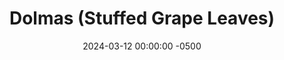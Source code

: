---
layout: post
title:  "Dolmas (Stuffed Grape Leaves)"
date:   2024-03-12 00:00:00 -0500
categories: 
- Recipes
- Finger Foods
permalink: /recipes/stuffed-grape-leaves
image: /assets/Food/Finger Food/Grape/grape-cover.jpg
ing: grape-ing
facts: grape-facts
section1: Rice
start2: Grape leaves
section2: Grape Leaves
start3: Onion
section3: Rest of Filling
start4: 
section4: 
start5: 
section5: 
Prep: 30
Rest: 
Cook: 90
Source1: https://www.themediterraneandish.com/stuffed-grape-leaves-dolmades/#tasty-recipes-10290-jump-target
Source2:
whisk: https://s.samsungfood.com/poKOx 
tags: 
- greek
- rice
- brown rice
- hummus
- ground meat
- dill
- mint
- grape
- stuffed
- cumin
- lemon pepper
- nutmeg
- ginger
- cinnamon
- cloves
- allspice
Description: Stuffed Grape Leaves are something I occasionally get at Greek restaurants, and I love them every time.  I've tried to recreate that feeling in my kitchen, and I think they've turned out pretty well.  They're great on their own, or dipped in <a href="hummus">hummus</a> or <a href="salmon-and-tzatziki">tzatziki</a>.  This pairs well as a side to a grilled chicken pocket pita, or some roasted fish with lemon.  It's a lot of work on your own, but a fun activity with a partner or group of people
Instructions: 
- Rinse your rice under cold water in a fine mesh strainer. In a medium pot, add rice, water, and bouillon. Cover, and bring to a boil over high heat. Reduce heat to medium low, and let simmer for 30-45 minutes, or until fully cooked. This will depend on your brand of rice. Set aside<br><br>
- <center><img src="/assets/Food/Finger Food/Grape/grape-1.jpg" alt="" class="instruction-image"></center><br>

- Using a strainer, drain and rinse your jar of grape leaves. I bough a 16 oz jar, and probably used about half of it.  Set aside<br><br>

- Cut your onion into a fine dice. To a large pan over medium heat, add onion, oil, and salt. Cover, and cook until onion is translucent, about 5 minutes<br><br>

- Add in the meat, and cook until fully browned. Season with lemon pepper, cumin, cinnamon, cloves, allspice, and nutmeg. Take off the heat<br><br>
- <center><img src="/assets/Food/Finger Food/Grape/grape-4.jpg" alt="" class="instruction-image"></center><br>

- Finely chop your dill, and add to a large bowl.  An ounce of chopped dill should be around a cup or so. Combine with the rice and meat mixtures<br><br>
- <center><img src="/assets/Food/Finger Food/Grape/grape-5.jpg" alt="" class="instruction-image"></center><br>

- To stuff the grape leaves, place the leaf on a cutting board with the rough side up. Take about 1 tbsp of filling per leaf, and place in the center. Fold in the sides, and roll over to create a tightly wrapped mini burrito, with the seam side down<br><br>
- <center><img src="/assets/Food/Finger Food/Grape/grape-6.jpg" alt="" class="instruction-image"></center><br>

- Neatly arrange them (seam side down) in a large pot. Pour water (or broth) over the grape leaves, until just covered. Place an inverted plate on top to prevent them from rising<br><br>
- <center><img src="/assets/Food/Finger Food/Grape/grape-7.jpg" alt="" class="instruction-image"></center><br>

- Cover the pot with a lid, and cook over medium heat for about 30 minutes<br><br>

- Let cool for 30 minutes before eating<br><br>
- <center><img src="/assets/Food/Finger Food/Grape/grape-9.jpg" alt="" class="instruction-image"></center><br>

- If you have extra grape leaves, you can finely chop them and add them to a salad
---